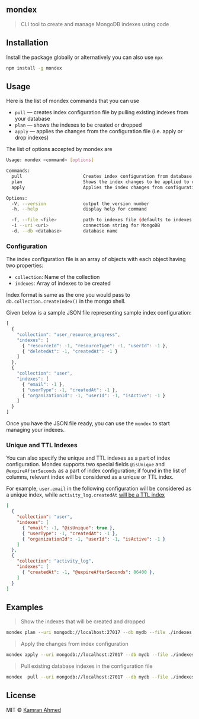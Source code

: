 ## mondex

> CLI tool to create and manage MongoDB indexes using code

## Installation

Install the package globally or alternatively you can also use `npx`

```bash
npm install -g mondex
```

## Usage

Here is the list of mondex commands that you can use

* `pull` — creates index configuration file by pulling existing indexes from your database
* `plan` — shows the indexes to be created or dropped
* `apply` — applies the changes from the configuration file (i.e. apply or drop indexes)

The list of options accepted by mondex are

```bash
Usage: mondex <command> [options]

Commands:
  pull                       Creates index configuration from database
  plan                       Shows the index changes to be applied to database
  apply                      Applies the index changes from configuration to database

Options:
  -V, --version              output the version number
  -h, --help                 display help for command

  -f, --file <file>          path to indexes file (defaults to indexes.json in current directory)
  -i --uri <uri>             connection string for MongoDB
  -d, --db <database>        database name
```

### Configuration

The index configuration file is an array of objects with each object having two properties:

- `collection`: Name of the collection
- `indexes`: Array of indexes to be created

Index format is same as the one you would pass to `db.collection.createIndex()` in the mongo shell.

Given below is a sample JSON file representing sample index configuration:

```javascript
[
  {
    "collection": "user_resource_progress",
    "indexes": [
      { "resourceId": -1, "resourceType": -1, "userId": -1 },
      { "deletedAt": -1, "createdAt": -1 }
    ]
  },
  {
    "collection": "user",
    "indexes": [
      { "email": -1 },
      { "userType": -1, "createdAt": -1 },
      { "organizationId": -1, "userId": -1, "isActive": -1 }
    ]
  }
]
```

Once you have the JSON file ready, you can use the `mondex` to start managing your indexes.

### Unique and TTL Indexes

You can also specify the unique and TTL indexes as a part of index configuration. Mondex supports two special fields `@isUnique` and `@expireAfterSeconds` as a part of index configuration; if found in the list of columns, relevant index will be considered as a unique or TTL index.

For example, `user.email` in the following configuration will be considered as a unique index, while `activity_log.createdAt` [will be a TTL index](https://www.mongodb.com/docs/manual/core/index-ttl/)

```json
[
  {
    "collection": "user",
    "indexes": [
      { "email": -1, "@isUnique": true },
      { "userType": -1, "createdAt": -1 },
      { "organizationId": -1, "userId": -1, "isActive": -1 }
    ]
  },
  {
    "collection": "activity_log",
    "indexes": [
      { "createdAt": -1, "@expireAfterSeconds": 86400 },
    ]
  }
]
```

## Examples

> Show the indexes that will be created and dropped

```bash
mondex plan --uri mongodb://localhost:27017 --db mydb --file ./indexes.json
```

> Apply the changes from index configuration

```bash
mondex apply --uri mongodb://localhost:27017 --db mydb --file ./indexes.json
```

> Pull existing database indexes in the configuration file

```bash
mondex  pull --uri mongodb://localhost:27017 --db mydb --file ./indexes.json
```

## License

MIT &copy; [Kamran Ahmed](https://twitter.com/kamrify)

